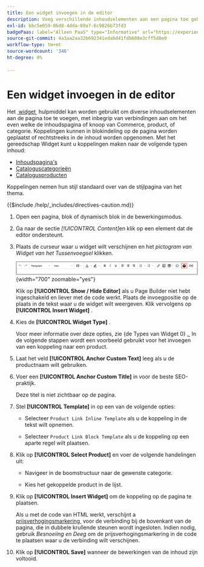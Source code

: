 ```yaml
---
title: Een widget invoegen in de editor
description: Voeg verschillende inhoudselementen aan een pagina toe gebruikend het widgethulpmiddel in de redacteur van WYSIWYG.
exl-id: bbc5e059-06d8-4dda-89a7-6c9826b73fd3
badgePaas: label="Alleen PaaS" type="Informative" url="https://experienceleague.adobe.com/nl/docs/commerce/user-guides/product-solutions" tooltip="Is alleen van toepassing op Adobe Commerce op Cloud-projecten (door Adobe beheerde PaaS-infrastructuur) en op projecten in het veld."
source-git-commit: 4a3aa2aa32b692341edabd41fdb608e3cff5d8e0
workflow-type: tm+mt
source-wordcount: '346'
ht-degree: 0%

---
```


# Een widget invoegen in de editor

Het [&#x200B; widget &#x200B;](widget-create.md) hulpmiddel kan worden gebruikt om diverse inhoudselementen aan de pagina toe te voegen, met inbegrip van verbindingen aan om het even welke de inhoudspagina of knoop van Commerce, product, of categorie. Koppelingen kunnen in blokindeling op de pagina worden geplaatst of rechtstreeks in de inhoud worden opgenomen. Met het gereedschap Widget kunt u koppelingen maken naar de volgende typen inhoud:

- [Inhoudspagina&#39;s](pages.md)
- [Cataloguscategorieën](../catalog/categories.md)
- [Catalogusproducten](../catalog/product-create.md)

Koppelingen nemen hun stijl standaard over van de stijlpagina van het thema.

{{$include /help/_includes/directives-caution.md}}

1. Open een pagina, blok of dynamisch blok in de bewerkingsmodus.

1. Ga naar de sectie _[!UICONTROL Content]_&#x200B;en klik op een element dat de editor ondersteunt.

1. Plaats de curseur waar u widget wilt verschijnen en het _pictogram van Widget van het Tussenvoegsel_ klikken.

   ![&#x200B; toolbar van de Redacteur - Tussenvoegsel Widget &#x200B;](./assets/editor-toolbar-widget-button.png){width="700" zoomable="yes"}

   Klik op **[!UICONTROL Show / Hide Editor]** als u Page Builder niet hebt ingeschakeld en liever met de code werkt. Plaats de invoegpositie op de plaats in de tekst waar u de widget wilt weergeven. Klik vervolgens op **[!UICONTROL Insert Widget]** .

1. Kies de **[!UICONTROL Widget Type]** .

   Voor meer informatie over deze opties, zie {de Types van Widget 0} [. &#x200B;](widgets.md#widget-types) In de volgende stappen wordt een voorbeeld gebruikt voor het invoegen van een koppeling naar een product.

1. Laat het veld **[!UICONTROL Anchor Custom Text]** leeg als u de productnaam wilt gebruiken.

1. Voer een **[!UICONTROL Anchor Custom Title]** in voor de beste SEO-praktijk.

   Deze titel is niet zichtbaar op de pagina.

1. Stel **[!UICONTROL Template]** in op een van de volgende opties:

   - Selecteer `Product Link Inline Template` als u de koppeling in de tekst wilt opnemen.

   - Selecteer `Product Link Block Template` als u de koppeling op een aparte regel wilt plaatsen.

1. Klik op **[!UICONTROL Select Product]** en voer de volgende handelingen uit:

   - Navigeer in de boomstructuur naar de gewenste categorie.

   - Kies het gekoppelde product in de lijst.

1. Klik op **[!UICONTROL Insert Widget]** om de koppeling op de pagina te plaatsen.

   Als u met de code van HTML werkt, verschijnt a [&#x200B; prijsverhogingsmarkering &#x200B;](../systems/markup-tags.md) voor de verbinding bij de bovenkant van de pagina, die in dubbele krullende steunen wordt ingesloten. Indien nodig, gebruik _Besnoeiing en Deeg_ om de prijsverhogingsmarkering in de code te plaatsen waar u de verbinding wilt verschijnen.

1. Klik op **[!UICONTROL Save]** wanneer de bewerkingen van de inhoud zijn voltooid.

<!-- Last updated from includes: 2022-08-30 15:36:09 -->
